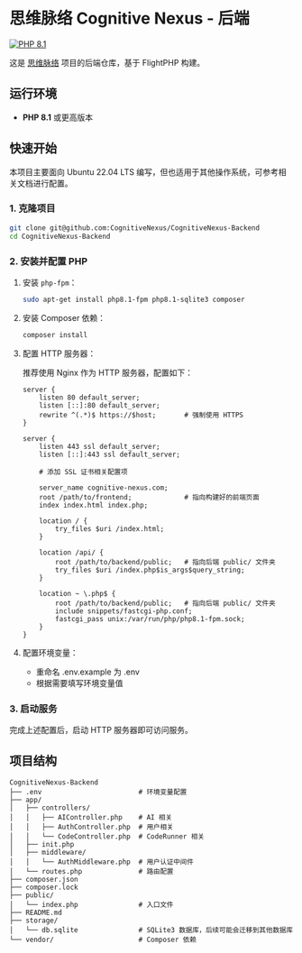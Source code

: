 # 思维脉络 Cognitive Nexus - 后端

[![PHP 8.1](https://img.shields.io/badge/PHP-8.1-blue.svg)](https://www.php.net/)

这是 [思维脉络](https://github.com/CognitiveNexus) 项目的后端仓库，基于 FlightPHP 构建。

## 运行环境

-   **PHP 8.1** 或更高版本

## 快速开始

本项目主要面向 Ubuntu 22.04 LTS 编写，但也适用于其他操作系统，可参考相关文档进行配置。

### 1. 克隆项目

```bash
git clone git@github.com:CognitiveNexus/CognitiveNexus-Backend
cd CognitiveNexus-Backend
```

### 2. 安装并配置 PHP

1.  安装 `php-fpm`：

    ```bash
    sudo apt-get install php8.1-fpm php8.1-sqlite3 composer
    ```

2.  安装 Composer 依赖：

    ```bash
    composer install
    ```

3.  配置 HTTP 服务器：

    推荐使用 Nginx 作为 HTTP 服务器，配置如下：

    ```
    server {
        listen 80 default_server;
        listen [::]:80 default_server;
        rewrite ^(.*)$ https://$host;       # 强制使用 HTTPS
    }

    server {
        listen 443 ssl default_server;
        listen [::]:443 ssl default_server;
        
        # 添加 SSL 证书相关配置项

        server_name cognitive-nexus.com;
        root /path/to/frontend;             # 指向构建好的前端页面
        index index.html index.php;

        location / {
            try_files $uri /index.html;
        }

        location /api/ {
            root /path/to/backend/public;   # 指向后端 public/ 文件夹
            try_files $uri /index.php$is_args$query_string;
        }

        location ~ \.php$ {
            root /path/to/backend/public;   # 指向后端 public/ 文件夹
            include snippets/fastcgi-php.conf;
            fastcgi_pass unix:/var/run/php/php8.1-fpm.sock;
        }
    }
    ```

4.  配置环境变量：

    -   重命名 .env.example 为 .env
    -   根据需要填写环境变量值

### 3. 启动服务

完成上述配置后，启动 HTTP 服务器即可访问服务。

## 项目结构

```
CognitiveNexus-Backend
├── .env                        # 环境变量配置
├── app/
│   ├── controllers/
│   │   ├── AIController.php    # AI 相关
│   │   ├── AuthController.php  # 用户相关
│   │   └── CodeController.php  # CodeRunner 相关
│   ├── init.php
│   ├── middleware/
│   │   └── AuthMiddleware.php  # 用户认证中间件
│   └── routes.php              # 路由配置
├── composer.json
├── composer.lock
├── public/
│   └── index.php               # 入口文件
├── README.md
├── storage/
│   └── db.sqlite               # SQLite3 数据库，后续可能会迁移到其他数据库
└── vendor/                     # Composer 依赖
```
